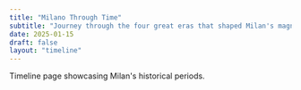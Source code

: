 ```yaml
---
title: "Milano Through Time"
subtitle: "Journey through the four great eras that shaped Milan's magnificent heritage"
date: 2025-01-15
draft: false
layout: "timeline"
---
```


Timeline page showcasing Milan's historical periods.